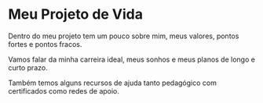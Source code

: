 <h1>Meu Projeto de Vida </h1>
<p> Dentro do meu projeto tem um pouco sobre mim, meus valores, pontos fortes e pontos fracos. </p>
<p> Vamos falar da minha carreira ideal, meus sonhos e meus planos de longo e curto prazo. </p>
<p> Também temos alguns recursos de ajuda tanto pedagógico com certificados como redes de apoio. </p>
